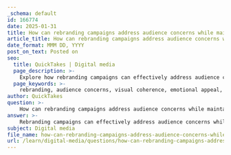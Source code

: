 ```yaml
---
_schema: default
id: 166774
date: 2025-01-31
title: How can rebranding campaigns address audience concerns while maintaining emotional and visual coherence?
article_title: How can rebranding campaigns address audience concerns while maintaining emotional and visual coherence?
date_format: MMM DD, YYYY
post_on_text: Posted on
seo:
  title: QuickTakes | Digital media
  page_description: >-
    Explore how rebranding campaigns can effectively address audience concerns while maintaining emotional and visual coherence through targeted strategies such as aligning with consumer values, simplifying messaging, and enhancing brand loyalty.
  page_keywords: >-
    rebranding, audience concerns, visual coherence, emotional appeal, brand loyalty, market trends, messaging, brand identity, consumer engagement, strategic approaches
author: QuickTakes
question: >-
    How can rebranding campaigns address audience concerns while maintaining emotional and visual coherence?
answer: >-
    Rebranding campaigns can effectively address audience concerns while maintaining emotional and visual coherence through several strategic approaches:\n\n1. **Aligning with Target Audience**: Successful rebranding begins with a deep understanding of the target audience's values and preferences. For instance, BP's rebranding to "beyond petroleum" was a strategic move to resonate with environmentally conscious consumers. This alignment not only addresses the audience's concerns about sustainability but also reflects a commitment to evolving market demands.\n\n2. **Simplifying Messaging**: A clear and straightforward message can enhance consumer understanding and engagement. Dunkin' Donuts' transition to "Dunkin'" exemplifies this approach by emphasizing its coffee offerings, thereby streamlining its identity. This simplification helps consumers quickly grasp what the brand stands for, addressing any confusion and reinforcing brand recognition.\n\n3. **Emotional Appeal**: Names and branding can evoke specific emotions that resonate with consumers. For example, the name "Dove" conveys gentleness and care, appealing to consumers' desires for self-care and quality. By tapping into these emotional responses, brands can create a stronger connection with their audience, addressing their concerns and aspirations.\n\n4. **Adapting to Market Trends**: Rebranding allows companies to stay relevant by adapting to changing market trends and consumer preferences. This adaptability is crucial in a fast-paced environment where consumer interests can shift rapidly. By updating their branding strategies, companies can demonstrate responsiveness to audience concerns, fostering trust and loyalty.\n\n5. **Enhancing Brand Loyalty**: A well-executed rebranding strategy can foster a sense of community and loyalty among consumers. When a brand resonates with its audience, it encourages repeat purchases and word-of-mouth referrals. For instance, brands that successfully rebrand often experience a resurgence in customer interest and loyalty, as they effectively address the evolving needs and concerns of their audience.\n\n6. **Visual Coherence**: Maintaining visual coherence throughout the rebranding process is essential. This includes consistent use of colors, logos, and design elements that reflect the brand's new identity. A visually cohesive brand helps reinforce the emotional and conceptual messages being communicated, ensuring that the audience feels a sense of familiarity and trust.\n\nIn summary, rebranding campaigns can effectively address audience concerns while maintaining emotional and visual coherence by aligning with target audience values, simplifying messaging, evoking emotional responses, adapting to market trends, enhancing brand loyalty, and ensuring visual consistency. These strategies not only help in addressing consumer concerns but also strengthen the overall brand identity.
subject: Digital media
file_name: how-can-rebranding-campaigns-address-audience-concerns-while-maintaining-emotional-and-visual-coherence.md
url: /learn/digital-media/questions/how-can-rebranding-campaigns-address-audience-concerns-while-maintaining-emotional-and-visual-coherence
---
```


&nbsp;